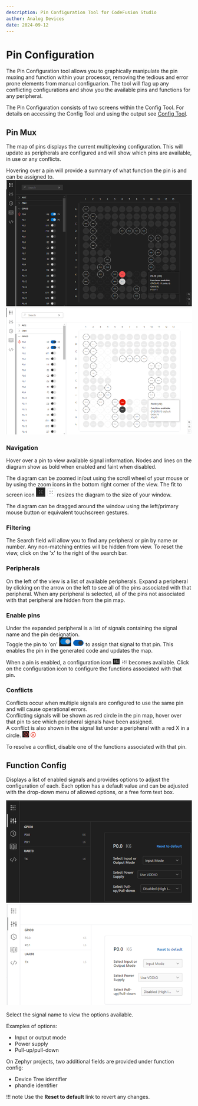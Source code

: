 ```yaml
---
description: Pin Configuration Tool for CodeFusion Studio
author: Analog Devices
date: 2024-09-12
---
```


# Pin Configuration

The Pin Configuration tool allows you to graphically manipulate the pin muxing and function within your processor, removing the tedious and error prone elements from manual configuarion. The tool will flag up any conflicting configurations and show you the available pins and functions for any peripheral.  

The Pin Configuration consists of two screens within the Config Tool. For details on accessing the Config Tool and using the output see [Config Tool](./index.md).

## Pin Mux

The map of pins displays the current multiplexing configuration. This will update as peripherals are configured and will show which pins are available, in use or any conflicts.  

Hovering over a pin will provide a summary of what function the pin is and can be assigned to.  
![Pin Mux](images/pinmux-dark.png#only-dark)
![Pin Mux](images/pinmux-light.png#only-light)

### Navigation

Hover over a pin to view available signal information. Nodes and lines on the diagram show as bold when enabled and faint when disabled.  

The diagram can be zoomed in/out using the scroll wheel of your mouse or by using the zoom icons in the bottom right corner of the view. The fit to screen icon
![Fit To Screen](images/icon-fit-to-screen-dark.png#only-dark)
![Fit To Screen](images/icon-fit-to-screen-light.png#only-light)
 resizes the diagram to the size of your window.

The diagram can be dragged around the window using the left/primary mouse button or equivalent touchscreen gestures.

### Filtering

The Search field will allow you to find any peripheral or pin by name or number. Any non-matching entries will be hidden from view. To reset the view, click on the 'x' to the right of the search bar.  

### Peripherals

On the left of the view is a list of available peripherals. Expand a peripheral by clicking on the arrow on the left to see all of the pins associated with that peripheral. When any peripheral is selected, all of the pins not associated with that peripheral are hidden from the pin map.  

### Enable pins

Under the expanded peripheral is a list of signals containing the signal name and the pin designation.  
Toggle the pin to 'on'
![Toggle](images/icon-toggle-dark.png#only-dark)
![Toggle](images/icon-toggle-light.png#only-light)
to assign that signal to that pin. This enables the pin in the generated code and updates the map.  

When a pin is enabled, a configuration icon
![Configure](images/icon-config-dark.png#only-dark)
![Configure](images/icon-config-light.png#only-light)
becomes available. Click on the configuration icon to configure the functions associated with that pin.

### Conflicts

Conflicts occur when multiple signals are configured to use the same pin and will cause operational errors.  
Conflicting signals will be shown as red circle in the pin map, hover over that pin to see which peripheral signals have been assigned.  
A conflict is also shown in the signal list under a peripheral with a red X in a circle.
![Conflict](images/icon-conflict-dark.png#only-dark)
![Conflict](images/icon-conflict-light.png#only-light)

To resolve a conflict, disable one of the functions associated with that pin.

## Function Config

Displays a list of enabled signals and provides options to adjust the configuration of each.
Each option has a default value and can be adjusted with the drop-down menu of allowed options, or a free form text box.

![Pin Function](images/pin-function-dark.png#only-dark)
![Pin Function](images/pin-function-light.png#only-light)

Select the signal name to view the options available.

Examples of options:

* Input or output mode
* Power supply
* Pull-up/pull-down

On Zephyr projects, two additional fields are provided under function config:

* Device Tree identifier
* phandle identifier

!!! note
    Use the **Reset to default** link to revert any changes.
